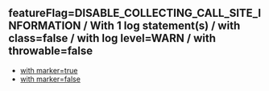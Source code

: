 ## featureFlag=DISABLE_COLLECTING_CALL_SITE_INFORMATION / With 1 log statement(s) / with class=false / with log level=WARN / with throwable=false

* [with marker=true](marker-true/index.md)
* [with marker=false](marker-false/index.md)


